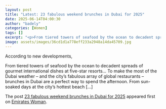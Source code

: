 ```yaml
---
layout: post
title: "Latest: 23 fabulous weekend brunches in Dubai for 2025"
date: 2025-06-14T04:00:30
author: "badely"
categories: [Women]
tags: []
excerpt: "<p>From tiered towers of seafood by the ocean to decadent spreads of gourmet international dishes at five-star resorts&#8230; To make the most of the "
image: assets/images/36cd1d1a778eff233a2948a14da45709.jpg
---
```


According to new developments, <p>From tiered towers of seafood by the ocean to decadent spreads of gourmet international dishes at five-star resorts&#8230; To make the most of the Dubai weather &#8211; and the city&#8217;s fabulous array of global restaurants &#8211; brunches in Dubai are a perfect way to spend the afternoon. From sun-soaked days at the city&#8217;s hottest beach [&#8230;]</p>
<p>The post <a href="https://emirateswoman.com/best-brunches-dubai-2025/" rel="nofollow">23 fabulous weekend brunches in Dubai for 2025</a> appeared first on <a href="https://emirateswoman.com" rel="nofollow">Emirates Woman</a>.</p>

